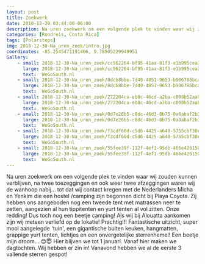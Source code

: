 ```yaml
---
layout: post
title: Zoekwerk
date: 2018-12-29 03:44:00-06:00
description: Na uren zoekwerk om een volgende plek te vinden waar wij zouden kunnen verblijven, na twee toezeggingen en ook weer twee afzeggingen waren wij de wanhoop nabij...
categories: [Rondreis, Costa Rica]
tags: [Polarsteps]
img: 2018-12-30-Na_uren_zoek/intro.jpg
coordinates: -85.2545471191406, 9.78505229949951
Gallery:
    - small: 2018-12-30-Na_uren_zoek/cc962264-bf95-41aa-81f3-e1b995cea3f8_large_image.jpg
      large: 2018-12-30-Na_uren_zoek/cc962264-bf95-41aa-81f3-e1b995cea3f8_large_image.jpg
      text:  WeGoSouth.nl
    - small: 2018-12-30-Na_uren_zoek/8dcb8bbe-7d49-4851-9653-b906786bca3a_large_image.jpg
      large: 2018-12-30-Na_uren_zoek/8dcb8bbe-7d49-4851-9653-b906786bca3a_large_image.jpg
      text:  WeGoSouth.nl
    - small: 2018-12-30-Na_uren_zoek/272204ca-eb8c-46cd-a2ba-c008b52aab21_large_image.jpg
      large: 2018-12-30-Na_uren_zoek/272204ca-eb8c-46cd-a2ba-c008b52aab21_large_image.jpg
      text:  WeGoSouth.nl
    - small: 2018-12-30-Na_uren_zoek/0d7e26b5-c8dc-46d3-8b75-0a0abaf2b3d0_large_image.jpg
      large: 2018-12-30-Na_uren_zoek/0d7e26b5-c8dc-46d3-8b75-0a0abaf2b3d0_large_image.jpg
      text:  WeGoSouth.nl
    - small: 2018-12-30-Na_uren_zoek/f3cdf60d-c5d6-4425-a640-5755cbf30cb9_large_image.jpg
      large: 2018-12-30-Na_uren_zoek/f3cdf60d-c5d6-4425-a640-5755cbf30cb9_large_image.jpg
      text:  WeGoSouth.nl
    - small: 2018-12-30-Na_uren_zoek/55fee39f-112f-4ef1-95db-466e426150ce_large_image.jpg
      large: 2018-12-30-Na_uren_zoek/55fee39f-112f-4ef1-95db-466e426150ce_large_image.jpg
      text:  WeGoSouth.nl
---
```

Na uren zoekwerk om een volgende plek te vinden waar wij zouden kunnen verblijven, na twee toezeggingen en ook weer twee afzeggingen waren wij de wanhoop nabij... tot dat wij contact kregen met de Nederlanders Micha en Yenkim die een hostel /camping zijn begonnen dicht bij Playa Coyote. Zij hebben  ons aangeboden nog een tweede tent met matrassen neer te zetten, aangezien al hun tippitenten en yurt tenten al vol zitten. Onze redding! Dus toch nog een beetje camping! 
Als wij bij Alouatta aankomen zijn wij meteen verliefd op de lokatie! Prachtig!!! Fantastische uitzicht, super mooi aangelegde 'tuin', een gigantische buiten keuken, hangmatten, grappige yurt tenten, lichtjes en een onvergetelijke sterrenhemel!  Een beetje mijn droom....😊😇 
Hier blijven we tot 1 januari. Vanaf hier maken we dagtochten. Wij hebben er zin in!
Vanavond hebben we al de eerste 3 vallende sterren gespot!